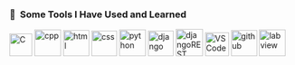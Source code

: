 

<!--
### Hi there 👋
**malikahere/malikahere** is a ✨ _special_ ✨ repository because its `README.md` (this file) appears on your GitHub profile.

Here are some ideas to get you started:

- 🔭 I’m currently working on ...
- 🌱 I’m currently learning ...
- 👯 I’m looking to collaborate on ...
- 🤔 I’m looking for help with ...
- 💬 Ask me about ...
- 📫 How to reach me: ...
- 😄 Pronouns: ...
- ⚡ Fun fact: ...
-->

<h3>                             🚀 &nbsp;Some Tools I Have Used and Learned</h3>
<p align="left">

<img src="https://cdn.jsdelivr.net/gh/devicons/devicon@latest/icons/c/c-original.svg" alt="C" width="40" height="40"/>
<img src="https://cdn.jsdelivr.net/gh/devicons/devicon@latest/icons/cplusplus/cplusplus-original.svg" alt="cpp" width="47" height="47" />
<img src="https://cdn.jsdelivr.net/gh/devicons/devicon@latest/icons/html5/html5-original-wordmark.svg" alt="html" width="46" height="46" />
<img src="https://cdn.jsdelivr.net/gh/devicons/devicon@latest/icons/css3/css3-original-wordmark.svg" alt="css" width="45" height="45"/>
<img src="https://cdn.jsdelivr.net/gh/devicons/devicon@latest/icons/python/python-original-wordmark.svg" alt="python" width="47" height="47" />
<img src="https://www.vectorlogo.zone/logos/djangoproject/djangoproject-ar21.svg" alt="django" width="45" height="45"/>
<img src="https://cdn.jsdelivr.net/gh/devicons/devicon@latest/icons/djangorest/djangorest-line.svg" alt="djangoREST" width="48" height="48"/>
<img src="https://cdn.jsdelivr.net/gh/devicons/devicon@latest/icons/vscode/vscode-original.svg" alt="VSCode" width="42" height="42"/>
<img src="https://cdn.jsdelivr.net/gh/devicons/devicon@latest/icons/github/github-original.svg" alt="github" width="46" height="46"/>
<img src="https://cdn.jsdelivr.net/gh/devicons/devicon@latest/icons/labview/labview-original-wordmark.svg" alt="labview" width="47" height="47"/>

</p>

